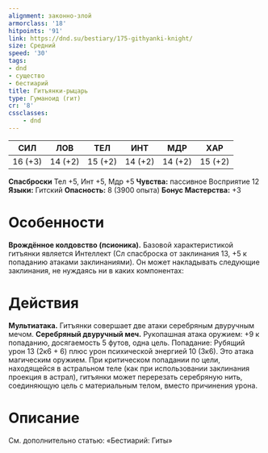 ```yaml
---
alignment: законно-злой
armorclass: '18'
hitpoints: '91'
link: https://dnd.su/bestiary/175-githyanki-knight/
size: Средний
speed: '30'
tags:
- dnd
- существо
- бестиарий
title: Гитъянки-рыцарь
type: Гуманоид (гит)
cr: '8'
cssclasses:
    - dnd
---
```



| СИЛ | ЛОВ | ТЕЛ | ИНТ | МДР | ХАР |
|---|---|---|---|---|---|
| 16 (+3) | 14 (+2) | 15 (+2) | 14 (+2) | 14 (+2) | 15 (+2) |
**Спасброски** Тел +5, Инт +5, Мдр +5
**Чувства:** пассивное Восприятие 12
**Языки:** Гитский
**Опасность:** 8 (3900 опыта)
**Бонус Мастерства:** +3


# Особенности
**Врождённое колдовство (псионика).** Базовой характеристикой гитъянки является Интеллект (Сл спасброска от заклинания 13, +5 к попаданию атаками заклинаниями). Он может накладывать следующие заклинания, не нуждаясь ни в каких компонентах:


# Действия
**Мультиатака.** Гитъянки совершает две атаки серебряным двуручным мечом.
**Серебряный двуручный меч.** Рукопашная атака оружием: +9 к попаданию, досягаемость 5 футов, одна цель. Попадание: Рубящий урон 13 (2к6 + 6) плюс урон психической энергией 10 (3к6). Это атака магическим оружием. При критическом попадании по цели, находящейся в астральном теле (как при использовании заклинания проекция в астрал), гитъянки может перерезать серебряную нить, соединяющую цель с материальным телом, вместо причинения урона.


# Описание
См. дополнительно статью: «Бестиарий: Гиты»